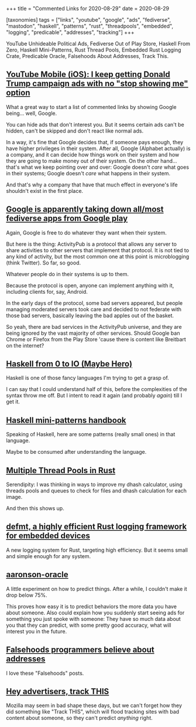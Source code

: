 +++
title = "Commented Links for 2020-08-29"
date = 2020-08-29

[taxonomies]
tags = ["links", "youtube", "google", "ads", "fediverse", "mastodon",
"haskell", "patterns", "rust", "threadpools", "embedded", "logging",
"predicable", "addresses", "tracking"]
+++

YouTube Unhideable Political Ads, Fediverse Out of Play Store, Haskell From
Zero, Haskell Mini-Patterns, Rust Thread Pools, Embedded Rust Logging Crate,
Predicable Oracle, Falsehoods About Addresses, Track This.

<!-- more -->

## [YouTube Mobile (iOS): I keep getting Donald Trump campaign ads with no "stop showing me" option](https://support.google.com/youtube/thread/66051026?hl=en)

What a great way to start a list of commented links by showing Google being...
well, Google.

You can hide ads that don't interest you. But it seems certain ads can't be
hidden, can't be skipped and don't react like normal ads.

In a way, it's fine that Google decides that, if someone pays enough, they
have higher privileges in their system. After all, Google (Alphabet actually)
is a company, and it can decide how things work on their system and how they
are going to make money out of their system. On the other hand... that's what
we keep pointing over and over: Google doesn't _care_ what goes in their
systems; Google doesn't _care_ what happens in their system.

And that's why a company that have that much effect in everyone's life
shouldn't exist in the first place.

## [Google is apparently taking down all/most fediverse apps from Google play](https://qoto.org/@freemo/104765288863293481)

Again, Google is free to do whatever they want when their system.

But here is the thing: ActivityPub is a protocol that allows any server to
share activities to other servers that implement that protocol. It is not tied
to any kind of activity, but the most common one at this point is
microblogging (think Twitter). So far, so good.

Whatever people do in their systems is up to them.

Because the protocol is open, anyone can implement anything with it, including
clients for, say, Android.

In the early days of the protocol, some bad servers appeared, but people
managing moderated servers took care and decided to not federate with those
bad servers, basically leaving the bad apples out of the basket.

So yeah, there are bad services in the ActivityPub universe, and they are
being ignored by the vast majority of other services. Should Google ban Chrome
or Firefox from the Play Store 'cause there is content like Breitbart on the
internet?

## [Haskell from 0 to IO (Maybe Hero)](https://rainbyte.net.ar/posts/200828-01-haskell-0-to-io.html)

Haskell is one of those fancy languages I'm trying to get a grasp of.

I can say that I could understand half of this, before the complexities of the
syntax throw me off. But I intent to read it again (and probably _again_) till
I get it.

## [Haskell mini-patterns handbook](https://kowainik.github.io/posts/haskell-mini-patterns)

Speaking of Haskell, here are some patterns (really small ones) in that
language.

Maybe to be consumed after understanding the language.

## [Multiple Thread Pools in Rust](https://pkolaczk.github.io/multiple-threadpools-rust/)

Serendipity: I was thinking in ways to improve my dhash calculator, using
threads pools and queues to check for files and dhash calculation for each
image.

And then this shows up.

## [defmt, a highly efficient Rust logging framework for embedded devices](https://ferrous-systems.com/blog/defmt/)

A new logging system for Rust, targeting high efficiency. But it seems small
and simple enough for any system.

## [aaronson-oracle](http://people.ischool.berkeley.edu/~nick/aaronson-oracle/)

A little experiment on how to predict things. After a while, I couldn't make
it drop below 75%.

This proves how easy it is to predict behaviors the more data you have about
someone. Also could explain how you suddenly start seeing ads for something
you just spoke with someone: They have so much data about you that they can
predict, with some pretty good accuracy, what will interest you in the future.

## [Falsehoods programmers believe about addresses](https://www.mjt.me.uk/posts/falsehoods-programmers-believe-about-addresses/)

I love these "Falsehoods" posts.

## [Hey advertisers, track THIS](https://blog.mozilla.org/firefox/hey-advertisers-track-this/)

Mozilla may seem in bad shape these days, but we can't forget how they did
something like "Track THIS", which will flood tracking sites with bad content
about someone, so they can't predict _anything_ right.
